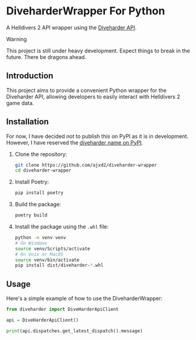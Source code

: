 # DiveharderWrapper For Python

A Helldivers 2 API wrapper using the [Diveharder API](https://github.com/helldivers-2/diveharder_api.py).

> [!WARNING]
> 
> This project is still under heavy development. Expect things to break in the future. There be dragons ahead.

## Introduction

This project aims to provide a convenient Python wrapper for the Diveharder API, allowing developers to easily interact with Helldivers 2 game data.

## Installation

For now, I have decided not to publish this on PyPI as it is in development. However, I have reserved the [diveharder name on PyPI](https://pypi.org/project/diveharder/).

1. Clone the repository:

    ```sh
    git clone https://github.com/ajxd2/diveharder-wrapper
    cd diveharder-wrapper
    ```

2. Install Poetry:

    ```sh
    pip install poetry
    ```

3. Build the package:

    ```sh
    poetry build
    ```

4. Install the package using the `.whl` file:

    ```sh
    python -m venv venv
    # On Windows
    source venv/Scripts/activate
    # On Unix or MacOS
    source venv/bin/activate
    pip install dist/diveharder-*.whl
    ```

## Usage

Here's a simple example of how to use the DiveharderWrapper:

```python
from diveharder import DiveHarderApiClient

api = DiveHarderApiClient()

print(api.dispatches.get_latest_dispatch().message)
```

